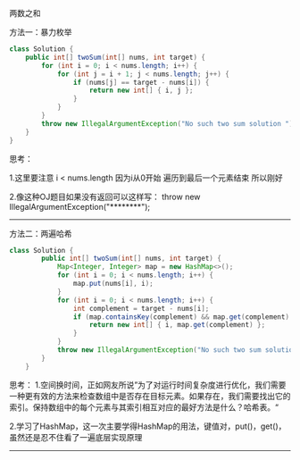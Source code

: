 两数之和

方法一：暴力枚举

```java
class Solution {
    public int[] twoSum(int[] nums, int target) {
        for (int i = 0; i < nums.length; i++) {
            for (int j = i + 1; j < nums.length; j++) {
                if (nums[j] == target - nums[i]) {
                    return new int[] { i, j };
                }
            }
        }
        throw new IllegalArgumentException("No such two sum solution ");
    }
}

```
思考：

1.这里要注意 i < nums.length 因为i从0开始 遍历到最后一个元素结束 所以刚好

2.像这种OJ题目如果没有返回可以这样写： throw new IllegalArgumentException("********");
****
方法二：两遍哈希

```java
class Solution {
        public int[] twoSum(int[] nums, int target) {
            Map<Integer, Integer> map = new HashMap<>();
            for (int i = 0; i < nums.length; i++) {
                map.put(nums[i], i);
            }
            for (int i = 0; i < nums.length; i++) {
                int complement = target - nums[i];
                if (map.containsKey(complement) && map.get(complement) != i) {
                    return new int[] { i, map.get(complement) };
                }
            }
            throw new IllegalArgumentException("No such two sum solution");
        }
    }

```
思考：
1.空间换时间，正如网友所说”为了对运行时间复杂度进行优化，我们需要一种更有效的方法来检查数组中是否存在目标元素。如果存在，我们需要找出它的索引。保持数组中的每个元素与其索引相互对应的最好方法是什么？哈希表。“

2.学习了HashMap，这一次主要学得HashMap的用法，键值对，put()，get()，虽然还是忍不住看了一遍底层实现原理

****
